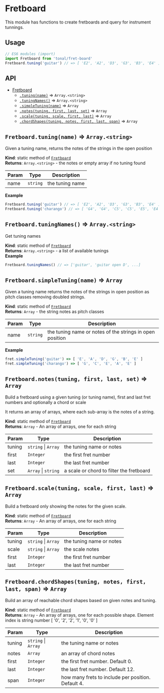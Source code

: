 <a name="module_Fretboard"></a>

# Fretboard
This module has functions to create fretboards and query for instrument
tunnings.

## Usage

```js
// ES6 modules (import)
import Fretboard from 'tonal/fret-board'
Fretboard.tuning('guitar') // => [ 'E2', 'A2', 'D3', 'G3', 'B3', 'E4' ]
```

## API


* [Fretboard](#module_Fretboard)
    * [`.tuning(name)`](#module_Fretboard.tuning) ⇒ <code>Array.&lt;string&gt;</code>
    * [`.tuningNames()`](#module_Fretboard.tuningNames) ⇒ <code>Array.&lt;string&gt;</code>
    * [`.simpleTuning(name)`](#module_Fretboard.simpleTuning) ⇒ <code>Array</code>
    * [`.notes(tuning, first, last, set)`](#module_Fretboard.notes) ⇒ <code>Array</code>
    * [`.scale(tuning, scale, first, last)`](#module_Fretboard.scale) ⇒ <code>Array</code>
    * [`.chordShapes(tuning, notes, first, last, span)`](#module_Fretboard.chordShapes) ⇒ <code>Array</code>

<a name="module_Fretboard.tuning"></a>

## `Fretboard.tuning(name)` ⇒ <code>Array.&lt;string&gt;</code>
Given a tuning name, returns the notes of the strings in the open position

**Kind**: static method of [<code>Fretboard</code>](#module_Fretboard)  
**Returns**: <code>Array.&lt;string&gt;</code> - the notes or empty array if no tuning found  

| Param | Type | Description |
| --- | --- | --- |
| name | <code>string</code> | the tuning name |

**Example**  
```js
Fretboard.tuning('guitar') // => [ 'E2', 'A2', 'D3', 'G3', 'B3', 'E4' ]
Fretboard.tuning('charango') // => [ 'G4', 'G4', 'C5', 'C5', 'E5', 'E4', 'A4', 'A4', 'E5', 'E5' ]
```
<a name="module_Fretboard.tuningNames"></a>

## `Fretboard.tuningNames()` ⇒ <code>Array.&lt;string&gt;</code>
Get tuning names

**Kind**: static method of [<code>Fretboard</code>](#module_Fretboard)  
**Returns**: <code>Array.&lt;string&gt;</code> - a list of available tunings  
**Example**  
```js
Fretboard.tuningNames() // => ['guitar', 'guitar open D', ...]
```
<a name="module_Fretboard.simpleTuning"></a>

## `Fretboard.simpleTuning(name)` ⇒ <code>Array</code>
Given a tuning name returns the notes of the strings in open position
as pitch classes removing doubled strings.

**Kind**: static method of [<code>Fretboard</code>](#module_Fretboard)  
**Returns**: <code>Array</code> - the string notes as pitch classes  

| Param | Type | Description |
| --- | --- | --- |
| name | <code>string</code> | the tuning name or notes of the strings in open position |

**Example**  
```js
fret.simpleTuning('guitar') => [ 'E', 'A', 'D', 'G', 'B', 'E' ]
fret.simpleTuning('charango') => [ 'G', 'C', 'E', 'A', 'E' ]
```
<a name="module_Fretboard.notes"></a>

## `Fretboard.notes(tuning, first, last, set)` ⇒ <code>Array</code>
Build a fretboard using a given tuning (or tuning name), first and last
fret numbers and optionally a chord or scale

It returns an array of arrays, where each sub-array is the notes of
a string.

**Kind**: static method of [<code>Fretboard</code>](#module_Fretboard)  
**Returns**: <code>Array</code> - An array of arrays, one for each string  

| Param | Type | Description |
| --- | --- | --- |
| tuning | <code>string</code> \| <code>Array</code> | the tuning name or notes |
| first | <code>Integer</code> | the first fret number |
| last | <code>Integer</code> | the last fret number |
| set | <code>Array</code> \| <code>string</code> | a scale or chord to filter the fretboard |

<a name="module_Fretboard.scale"></a>

## `Fretboard.scale(tuning, scale, first, last)` ⇒ <code>Array</code>
Build a fretboard only showing the notes for the given scale.

**Kind**: static method of [<code>Fretboard</code>](#module_Fretboard)  
**Returns**: <code>Array</code> - An array of arrays, one for each string  

| Param | Type | Description |
| --- | --- | --- |
| tuning | <code>string</code> \| <code>Array</code> | the tuning name or notes |
| scale | <code>string</code> \| <code>Array</code> | the scale notes |
| first | <code>Integer</code> | the first fret number |
| last | <code>Integer</code> | the last fret number |

<a name="module_Fretboard.chordShapes"></a>

## `Fretboard.chordShapes(tuning, notes, first, last, span)` ⇒ <code>Array</code>
Build an array of reachable chord shapes based on given notes and tuning.

**Kind**: static method of [<code>Fretboard</code>](#module_Fretboard)  
**Returns**: <code>Array</code> - An array of arrays, one for each possible shape.  Element index is string number [ '0', '2', '2', '1', '0', '0' ]  

| Param | Type | Description |
| --- | --- | --- |
| tuning | <code>string</code> \| <code>Array</code> | the tuning name or notes |
| notes | <code>Array</code> | an array of chord notes |
| first | <code>Integer</code> | the first fret number.  Default 0. |
| last | <code>Integer</code> | the last fret number.  Default 12. |
| span | <code>Integer</code> | how many frets to include per position.  Default 4. |

